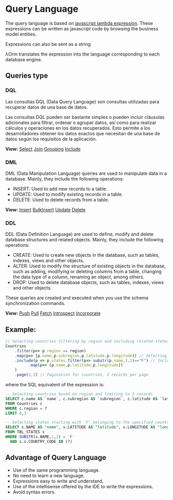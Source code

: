 # Query Language

The query language is based on [javascript lambda expression](https://developer.mozilla.org/en-US/docs/Web/JavaScript/Reference/Functions/Arrow_functions).
These expressions can be written as javascript code by browsing the business model entities.

Expressions can also be sent as a string

λOrm translates the expression into the language corresponding to each database engine.

## Queries type

### DQL

Las consultas DQL (Data Query Language) son consultas utilizadas para recuperar datos de una base de datos.

Las consultas DQL pueden ser bastante simples o pueden incluir cláusulas adicionales para filtrar, ordenar o agrupar datos, así como para realizar cálculos y operaciones en los datos recuperados. Esto permite a los desarrolladores obtener los datos exactos que necesitan de una base de datos según los requisitos de la aplicación.

**View:** [Select](https://github.com/lambda-orm/lambdaorm/wiki/Select)
[Join](https://github.com/lambda-orm/lambdaorm/wiki/Join)
[Grouping](https://github.com/lambda-orm/lambdaorm/wiki/Grouping)
[Include](https://github.com/lambda-orm/lambdaorm/wiki/Include)

### DML

DML (Data Manipulation Language) queries are used to manipulate data in a database. Mainly, they include the following operations:

- INSERT: Used to add new records to a table.
- UPDATE: Used to modify existing records in a table.
- DELETE: Used to delete records from a table.

**View:** [Insert](https://github.com/lambda-orm/lambdaorm/wiki/Insert)
[BulkInsert](https://github.com/lambda-orm/lambdaorm/wiki/BulkInsert)
[Update](https://github.com/lambda-orm/lambdaorm/wiki/Update)
[Delete](https://github.com/lambda-orm/lambdaorm/wiki/Delete)

### DDL

DDL (Data Definition Language) are used to define, modify and delete database structures and related objects. Mainly, they include the following operations:

- CREATE: Used to create new objects in the database, such as tables, indexes, views and other objects.
- ALTER: Used to modify the structure of existing objects in the database, such as adding, modifying or deleting columns from a table, changing the data type of a column, renaming an object, among others.
- DROP: Used to delete database objects, such as tables, indexes, views and other objects.

These queries are created and executed when you use the schema synchronization commands.

**View:** [Push](https://github.com/lambda-orm/lambdaorm/wiki/SchemaSynchronization-Push)
[Pull](https://github.com/lambda-orm/lambdaorm/wiki/SchemaSynchronization-Pull)
[Fetch](https://github.com/lambda-orm/lambdaorm/wiki/SchemaSynchronization-Fetch)
[Introspect](https://github.com/lambda-orm/lambdaorm/wiki/SchemaSynchronization-Introspect)
[Incorporate](https://github.com/lambda-orm/lambdaorm/wiki/SchemaSynchronization-Incorporate)

## Example:

```Typescript
// Selecting countries filtering by region and including related states starting with 'F', with pagination
Countries
	.filter(p=> p.region == region)	
	.map(p=> [p.name,p.subregion,p.latitude,p.longitude]) // Selecting country fields
	.include(p => p.states.filter(p=> substr(p.name,1,1)=="F") // Including states starting with 'F'
		  .map(p=> [p.name,p.latitude,p.longitude])
	)
	.page(1,3) // Pagination for countries, 3 records per page
```

where the SQL equivalent of the expression is:

```sql
-- Selecting countries based on region and limiting to 3 records
SELECT c.name AS `name`, c.subregion AS `subregion`, c.latitude AS `latitude`, c.longitude AS `longitude`, c.iso3 AS `__iso3` 
FROM Countries c  
WHERE c.region = ? 
LIMIT 0,3

-- Selecting states starting with 'F' belonging to the specified countries
SELECT s.NAME AS "name", s.LATITUDE AS "latitude", s.LONGITUDE AS "longitude", s.COUNTRY_CODE AS "__parentId" 
FROM TBL_STATES s  
WHERE SUBSTR(s.NAME,1,1) = 'F'
  AND s.s.COUNTRY_CODE IN (?) 
```

## Advantage of Query Language

- Use of the same programming language.
- No need to learn a new language.
- Expressions easy to write and understand.
- Use of the intellisense offered by the IDE to write the expressions.
- Avoid syntax errors.
